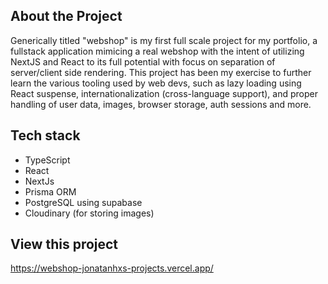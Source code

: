 ## About the Project

Generically titled "webshop" is my first full scale project for my portfolio, a fullstack application mimicing a real webshop with the intent of utilizing NextJS and React to its full potential with focus on separation of server/client side rendering. This project has been my exercise to further learn the various tooling used by web devs, such as lazy loading using React suspense, internationalization (cross-language support), and proper handling of user data, images, browser storage, auth sessions and more.

## Tech stack

- TypeScript
- React
- NextJs
- Prisma ORM
- PostgreSQL using supabase
- Cloudinary (for storing images)

## View this project

https://webshop-jonatanhxs-projects.vercel.app/
